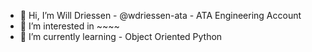 - 👋 Hi, I’m Will Driessen - @wdriessen-ata - ATA Engineering Account
- 👀 I’m interested in ~~~~
- 🌱 I’m currently learning - Object Oriented Python


<!---
wdriessen-ata/wdriessen-ata is a ✨ special ✨ repository because its `README.md` (this file) appears on your GitHub profile.
You can click the Preview link to take a look at your changes.
--->
